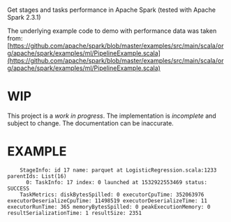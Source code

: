 #

Get stages and tasks performance in Apache Spark (tested with Apache Spark 2.3.1)

The underlying example code to demo with performance data was taken from: [https://github.com/apache/spark/blob/master/examples/src/main/scala/org/apache/spark/examples/ml/PipelineExample.scala](https://github.com/apache/spark/blob/master/examples/src/main/scala/org/apache/spark/examples/ml/PipelineExample.scala)

# WIP

This project is a *work in progress*. The implementation is *incomplete* and
subject to change. The documentation can be inaccurate.

# EXAMPLE

        StageInfo: id 17 name: parquet at LogisticRegression.scala:1233 parentIds: List(16)
          0: TaskInfo: 17 index: 0 launched at 1532922553469 status: SUCCESS
        TaskMetrics: diskBytesSpilled: 0 executorCpuTime: 352063976 executorDeserializeCpuTime: 11498519 executorDeserializeTime: 11 executorRunTime: 365 memoryBytesSpilled: 0 peakExecutionMemory: 0 resultSerializationTime: 1 resultSize: 2351

